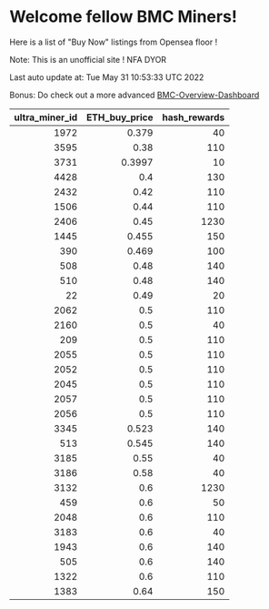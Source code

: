 # Welcome fellow BMC Miners!
Here is a list of "Buy Now" listings from Opensea floor !

Note: This is an unofficial site ! NFA DYOR

Last auto update at: Tue May 31 10:53:33 UTC 2022

Bonus: Do check out a more advanced [BMC-Overview-Dashboard](https://dune.com/defifunk/BMC-Overview-Dashboard)


|   ultra_miner_id |   ETH_buy_price |   hash_rewards |
|-----------------:|----------------:|---------------:|
|             1972 |          0.379  |             40 |
|             3595 |          0.38   |            110 |
|             3731 |          0.3997 |             10 |
|             4428 |          0.4    |            130 |
|             2432 |          0.42   |            110 |
|             1506 |          0.44   |            110 |
|             2406 |          0.45   |           1230 |
|             1445 |          0.455  |            150 |
|              390 |          0.469  |            100 |
|              508 |          0.48   |            140 |
|              510 |          0.48   |            140 |
|               22 |          0.49   |             20 |
|             2062 |          0.5    |            110 |
|             2160 |          0.5    |             40 |
|              209 |          0.5    |            110 |
|             2055 |          0.5    |            110 |
|             2052 |          0.5    |            110 |
|             2045 |          0.5    |            110 |
|             2057 |          0.5    |            110 |
|             2056 |          0.5    |            110 |
|             3345 |          0.523  |            140 |
|              513 |          0.545  |            140 |
|             3185 |          0.55   |             40 |
|             3186 |          0.58   |             40 |
|             3132 |          0.6    |           1230 |
|              459 |          0.6    |             50 |
|             2048 |          0.6    |            110 |
|             3183 |          0.6    |             40 |
|             1943 |          0.6    |            140 |
|              505 |          0.6    |            140 |
|             1322 |          0.6    |            110 |
|             1383 |          0.64   |            150 |